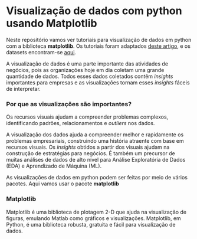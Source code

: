 # Visualização de dados com python usando Matplotlib

Neste repositório vamos ver tutoriais para visualização de dados em python com a biblioteca **matplotlib**. Os tutoriais foram adaptados [deste artigo](https://towardsdatascience.com/data-visualization-using-matplotlib-16f1aae5ce70), e os datasets encontram-se [aqui](https://github.com/BadreeshShetty/Data-Visualization-using-Matplotlib/tree/master/datasets).

A visualização de dados é uma parte importante das atividades de negócios, pois as organizações hoje em dia coletam uma grande quantidade de dados. Todos esses dados coletados contêm *insights* importantes para empresas e as visualizações tornam esses *insights* fáceis de interpretar.

### Por que as visualizações são importantes?

Os recursos visuais ajudam a compreender problemas complexos, identificando padrões, relacionamentos e *outliers* nos dados. 

A visualização dos dados ajuda a compreender melhor e rapidamente os problemas empresariais, construindo uma história atraente com base em recursos visuais. Os *insights* obtidos a partir dos visuais ajudam na construção de estratégias para negócios. É também um precursor de muitas análises de dados de alto nível para Análise Exploratória de Dados (EDA) e Aprendizado de Máquina (ML).

As visualizações de dados em python podem ser feitas por meio de vários pacotes. Aqui vamos usar o pacote **matplotlib**

### Matplotlib

Matplotlib é uma biblioteca de plotagem 2-D que ajuda na visualização de figuras, emulando Matlab como gráficos e visualizações. Matplotlib, em Python, é uma biblioteca robusta, gratuita e fácil para visualização de dados.
